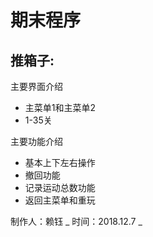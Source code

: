 # 期末程序
## 推箱子:<br>
主要界面介绍
* 主菜单1和主菜单2
* 1-35关

主要功能介绍
* 基本上下左右操作
* 撤回功能
* 记录运动总数功能
* 返回主菜单和重玩


制作人：赖钰
_
时间：2018.12.7
_


